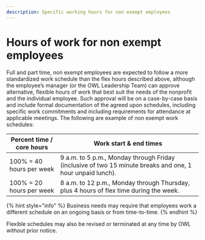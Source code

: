 ```yaml
---
description: Specific working hours for non exempt employees
---
```


# Hours of work for non exempt employees
Full and part time, non exempt employees are expected to follow a more standardized work schedule than the flex hours described above, although the employee’s manager (or the OWL Leadership Team) can approve alternative, flexible hours of work that best suit the needs of the nonprofit and the individual employee. Such approval will be on a case-by-case basis and include formal documentation of the agreed upon schedules, including specific work commitments and including requirements for attendance at applicable meetings. The following are example of non exempt work schedules: 

| Percent time / core hours | Work start & end times |
| ------------------------- | ---------------------- |
| 100% = 40 hours per week | 9 a.m. to 5 p.m., Monday through Friday (inclusive of two 15 minute breaks and one, 1 hour unpaid lunch). |
| 100% = 20 hours per week | 8 a.m. to 12 p.m., Monday through Thursday, plus 4 hours of flex time during the week. |

{% hint style="info" %}
Business needs may require that employees work a different schedule on an ongoing basis or from time-to-time. 
{% endhint %}

Flexible schedules may also be revised or terminated at any time by OWL without prior notice.